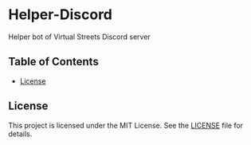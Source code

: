 # Helper-Discord

Helper bot of Virtual Streets Discord server

## Table of Contents
- [License](#license)

## License
This project is licensed under the MIT License. See the [LICENSE](LICENSE) file for details.